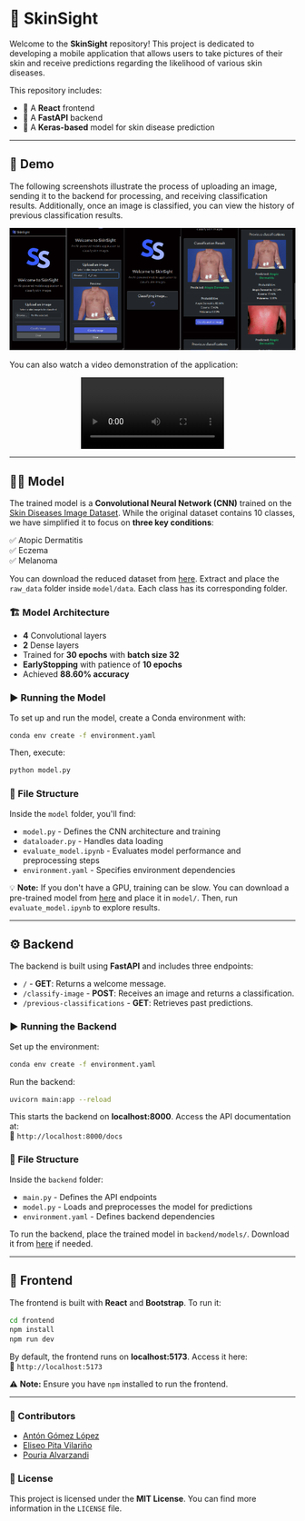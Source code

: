 # 🌟 SkinSight

Welcome to the **SkinSight** repository! This project is dedicated to developing a mobile application that allows users to take pictures of their skin and receive predictions regarding the likelihood of various skin diseases.

This repository includes:

- 📱 A **React** frontend
- 🚀 A **FastAPI** backend
- 🧠 A **Keras-based** model for skin disease prediction

---

## 📸 Demo

The following screenshots illustrate the process of uploading an image, sending it to the backend for processing, and receiving classification results. Additionally, once an image is classified, you can view the history of previous classification results.

<div style="display: flex; justify-content:center; text-align:center">
  <div style="width: 20%">
    <img src="screenshots/screenshot_1.png" alt="Screenshot of the welcome section" width="100%" />
  </div>
  <div style="width: 20%">
    <img src="screenshots/screenshot_2.png" alt="Upload an image to the frontend" />
  </div>
  <div style="width: 20%">
    <img src="screenshots/screenshot_3.png" alt="Send the image to the backend and wait for the results" />
  </div>
  <div style="width: 20%">
    <img src="screenshots/screenshot_4.png" alt="See the classification result" />
  </div>
  <div style="width: 20%">
    <img src="screenshots/screenshot_5.png" alt="See previous classification results" />
  </div>
</div>

You can also watch a video demonstration of the application:

<div style="display:flex; justify-content: center; text-align: center;">
    <video  width="50%" controls>
        <source src="screenshots/demo_skinsight.mp4" type="video/mp4">
    Your browser does not support the video tag.
    </video>
</div>

---

## 🧑‍⚕️ Model

The trained model is a **Convolutional Neural Network (CNN)** trained on the [Skin Diseases Image Dataset](https://www.kaggle.com/datasets/ismailpromus/skin-diseases-image-dataset). While the original dataset contains 10 classes, we have simplified it to focus on **three key conditions**:

✅ Atopic Dermatitis  
✅ Eczema  
✅ Melanoma

You can download the reduced dataset from [here](https://nubeusc-my.sharepoint.com/:f:/g/personal/eliseo_pita_rai_usc_es/EtOuVOWFrtJNr2tE7mrjTiwBPLDMcMdEqCAUjqjA5NsG0w?e=INqmDH). Extract and place the `raw_data` folder inside `model/data`. Each class has its corresponding folder.

### 🏗 Model Architecture

- **4** Convolutional layers
- **2** Dense layers
- Trained for **30 epochs** with **batch size 32**
- **EarlyStopping** with patience of **10 epochs**
- Achieved **88.60% accuracy**

### ▶️ Running the Model

To set up and run the model, create a Conda environment with:

```bash
conda env create -f environment.yaml
```

Then, execute:

```bash
python model.py
```

### 📂 File Structure

Inside the `model` folder, you'll find:

- `model.py` - Defines the CNN architecture and training
- `dataloader.py` - Handles data loading
- `evaluate_model.ipynb` - Evaluates model performance and preprocessing steps
- `environment.yaml` - Specifies environment dependencies

💡 **Note:** If you don't have a GPU, training can be slow. You can download a pre-trained model from [here](https://nubeusc-my.sharepoint.com/:f:/g/personal/anton_gomez_lopez_rai_usc_es/EosNaX9dhM9Dj3kB3PgrS8kB5mfj3I0QfV5bgoM7rcyopA?e=fehaKq) and place it in `model/`. Then, run `evaluate_model.ipynb` to explore results.

---

## ⚙️ Backend

The backend is built using **FastAPI** and includes three endpoints:

- `/` - **GET**: Returns a welcome message.
- `/classify-image` - **POST**: Receives an image and returns a classification.
- `/previous-classifications` - **GET**: Retrieves past predictions.

### ▶️ Running the Backend

Set up the environment:

```bash
conda env create -f environment.yaml
```

Run the backend:

```bash
uvicorn main:app --reload
```

This starts the backend on **localhost:8000**. Access the API documentation at:  
🔗 `http://localhost:8000/docs`

### 📂 File Structure

Inside the `backend` folder:

- `main.py` - Defines the API endpoints
- `model.py` - Loads and preprocesses the model for predictions
- `environment.yaml` - Defines backend dependencies

To run the backend, place the trained model in `backend/models/`. Download it from [here](https://nubeusc-my.sharepoint.com/:f:/g/personal/anton_gomez_lopez_rai_usc_es/EosNaX9dhM9Dj3kB3PgrS8kB5mfj3I0QfV5bgoM7rcyopA?e=fehaKq) if needed.

---

## 🎨 Frontend

The frontend is built with **React** and **Bootstrap**. To run it:

```bash
cd frontend
npm install
npm run dev
```

By default, the frontend runs on **localhost:5173**. Access it here:  
🔗 `http://localhost:5173`

⚠️ **Note:** Ensure you have `npm` installed to run the frontend.

---

### 🌟 Contributors

- [Antón Gómez López](https://github.com/antongomez)
- [Eliseo Pita Vilariño](https://github.com/elipitav)
- [Pouria Alvarzandi](https://github.com/pouriazandi)

### 📝 License

This project is licensed under the **MIT License**. You can find more information in the `LICENSE` file.
